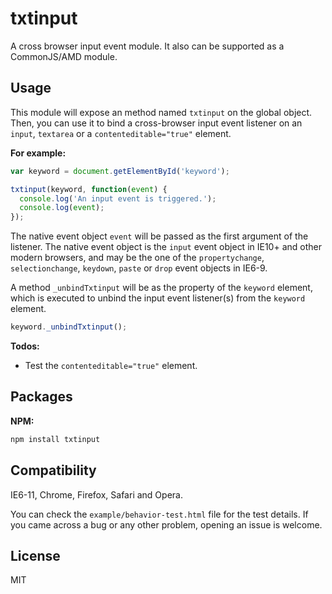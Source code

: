 # txtinput

A cross browser input event module. It also can be supported as a CommonJS/AMD module.

## Usage

This module will expose an method named `txtinput` on the global object. Then, you can use it to bind a cross-browser input event listener on an `input`, `textarea` or a `contenteditable="true"` element.

**For example:**

```js
var keyword = document.getElementById('keyword');

txtinput(keyword, function(event) {
  console.log('An input event is triggered.');
  console.log(event);
});
```

The native event object `event` will be passed as the first argument of the listener. The native event object is the `input` event object in IE10+ and other modern browsers, and may be the one of the `propertychange`, `selectionchange`, `keydown`, `paste` or `drop` event objects in IE6-9.

A method `_unbindTxtinput` will be as the property of the `keyword` element, which is executed to unbind the input event listener(s) from the `keyword` element.

```js
keyword._unbindTxtinput();
```

**Todos:**

- Test the `contenteditable="true"` element.

## Packages

**NPM:**

```bash
npm install txtinput
```

## Compatibility

IE6-11, Chrome, Firefox, Safari and Opera.

You can check the `example/behavior-test.html` file for the test details. If you came across a bug or any other problem, opening an issue is welcome.

## License

MIT
